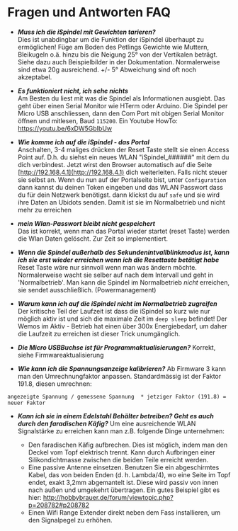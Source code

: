 # Fragen und Antworten FAQ

- ***Muss ich die iSpindel mit Gewichten tarieren?***  
Dies ist unabdingbar um die Funktion der iSpindel überhaupt zu ermöglichen! Füge am Boden des Petlings Gewichte wie Muttern, Bleikugeln o.ä. hinzu bis die Neigung 25° von der Vertikalen beträgt. Siehe dazu auch Beispielbilder in der Dokumentation. Normalerweise sind etwa 20g ausreichend. +/- 5° Abweichung sind oft noch akzeptabel.

- ***Es funktioniert nicht, ich sehe nichts***  
Am Besten du liest mit was die Spindel als Informationen ausgiebt. Das geht über einen Serial Monitor wie HTerm oder Arduino. Die Spindel per Micro USB anschliessen, dann den Com Port mit obigen Serial Monitor öffnen und mitlesen, Baud `115200`. 
Ein Youtube HowTo: https://youtu.be/6xDW5GbIbUw

- ***Wie komme ich auf die iSpindel - das Portal***  
Anschalten, 3-4 maliges drücken der Reset Taste stellt sie einen Access Point auf. D.h. du siehst ein neues WLAN "iSpindel_######" mit dem du dich verbindest. Jetzt wirst den Browser automatisch auf die Seite [http://192.168.4.1](http://192.168.4.1) dich weiterleiten. Falls nicht steuer sie selbst an.
Wenn du nun auf der Portalseite bist, unter `Configuration` dann kannst du deinen Token eingeben und das WLAN Passwort dass du für dein Netzwerk benötigst. dann klickst du auf `safe` und sie wird ihre Daten an Ubidots senden. Damit ist sie im Normalbetrieb und nicht mehr zu erreichen

- ***mein Wlan-Passwort bleibt nicht gespeichert***  
Das ist korrekt, wenn man das Portal wieder startet (reset Taste) werden die Wlan Daten gelöscht. Zur Zeit so implementiert.

- ***Wenn die Spindel außerhalb des Sekundenintvallblinkmodus ist, kann ich sie erst wieder erreichen wenn ich die Resettaste betätigt habe***  
Reset Taste wäre nur sinnvoll wenn man was ändern möchte. Normalerweise wacht sie selber auf nach dem Intervall und geht in 'Normalbetrieb'. 
Man kann die Spindel im Normalbetrieb _nicht_ erreichen, sie sendet ausschließlich. (Powermanagement)

- ***Warum kann ich auf die iSpindel nicht im Normalbetrieb zugreifen***  
Der kritische Teil der Laufzeit ist dass die iSpindel so kurz wie nur möglich aktiv ist und sich die maximale Zeit im `deep sleep`  befindet! Der Wemos im Aktiv - Betrieb hat einen über 300x Energiebedarf, um daher die Laufzeit zu erreichen ist dieser Trick unumgänglich.
- ***Die Micro USBBuchse ist für Programmaktualisierungen?***
Korrekt, siehe Firmwareaktualisierung
- ***Wie kann ich die Spannungsanzeige kalibrieren?***
Ab Firmware 3 kann man den Umrechnungfaktor anpassen. Standardmässig ist der Faktor 191.8, diesen umrechnen:
```
angezeigte Spannung / gemessene Spannung  * jetziger Faktor (191.8) = neuer Faktor
```
- ***Kann ich sie in einem Edelstahl Behälter betreiben? Geht es auch durch den faradischen Käfig?***
Um eine ausreichende WLAN Signalstärke zu erreichen kann man z.B. folgende Dinge unternehmen:

  - Den faradischen Käfig aufbrechen. Dies ist möglich, indem man den Deckel vom Topf elektrisch trennt. Kann durch Aufbringen einer Silikondichtmasse zwischen die beiden Teile erreicht werden.
  - Eine passive Antenne einsetzen. Benutzen Sie ein abgeschirmtes Kabel, das von beiden Enden (d. h. Lambda/4), wo eine Seite im Topf endet, exakt 3,2mm abgemantelt ist. Diese wird passiv von innen nach außen und umgekehrt übertragen. Ein gutes Beispiel gibt es hier: http://hobbybrauer.de/forum/viewtopic.php?p=208782#p208782
  - Einen Wifi Range Extender direkt neben dem Fass installieren, um den Signalpegel zu erhöhen.